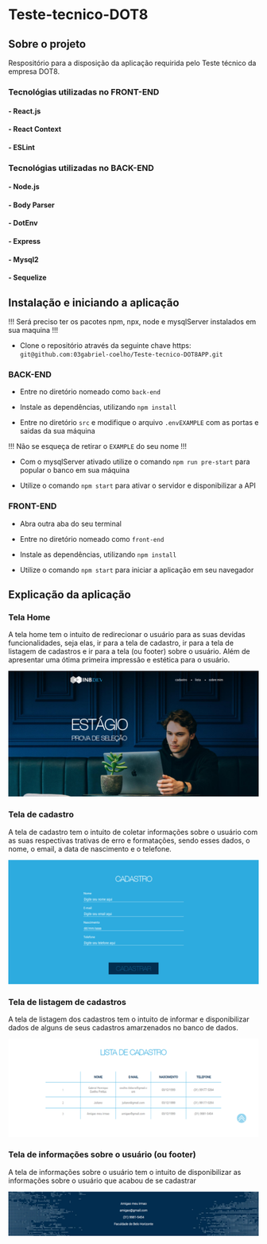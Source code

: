 # Teste-tecnico-DOT8

## Sobre o projeto

Respositório para a disposição da aplicação requirida pelo Teste técnico da empresa DOT8.

### Tecnológias utilizadas no FRONT-END

#### - React.js
#### - React Context
#### - ESLint

### Tecnológias utilizadas no BACK-END

#### - Node.js
#### - Body Parser
#### - DotEnv
#### - Express
#### - Mysql2
#### - Sequelize

## Instalação e iniciando a aplicação

!!! Será preciso ter os pacotes npm, npx, node e mysqlServer instalados em sua maquina !!!

- Clone o repositório através da seguinte chave https: `git@github.com:03gabriel-coelho/Teste-tecnico-DOT8APP.git`

### BACK-END

- Entre no diretório nomeado como `back-end`

- Instale as dependências, utilizando `npm install`

- Entre no diretório `src` e modifique o arquivo `.envEXAMPLE` com as portas e saidas da sua máquina

!!! Não se esqueça de retirar o `EXAMPLE` do seu nome !!!

- Com o mysqlServer ativado utilize o comando `npm run pre-start` para popular o banco em sua máquina

- Utilize o comando `npm start` para ativar o servidor e disponibilizar a API

### FRONT-END

- Abra outra aba do seu terminal

- Entre no diretório nomeado como `front-end`

- Instale as dependências, utilizando `npm install`

- Utilize o comando `npm start` para iniciar a aplicação em seu navegador

## Explicação da aplicação

### Tela Home

A tela home tem o intuito de redirecionar o usuário para as suas devidas funcionalidades, seja elas, ir para a tela de cadastro, ir para a tela de listagem de cadastros e ir para a tela (ou footer) sobre o usuário. Além de apresentar uma ótima primeira impressão e estética para o usuário.

![TelaHome](./pics/picOne.png)

### Tela de cadastro 

A tela de cadastro tem o intuito de coletar informações sobre o usuário com as suas respectivas trativas de erro e formatações, sendo esses dados, o nome, o email, a data de nascimento e o telefone.

![TelaRegistration](./pics/picTwo.png)

### Tela de listagem de cadastros

A tela de listagem dos cadastros tem o intuito de informar e disponibilizar dados de alguns de seus cadastros amarzenados no banco de dados.

![TelaList](./pics/picThree.png)

### Tela de informações sobre o usuário (ou footer)

A tela de informações sobre o usuário tem o intuito de disponibilizar as informações sobre o usuário que acabou de se cadastrar

![TelaAboutMe](./pics/picFour.png)
